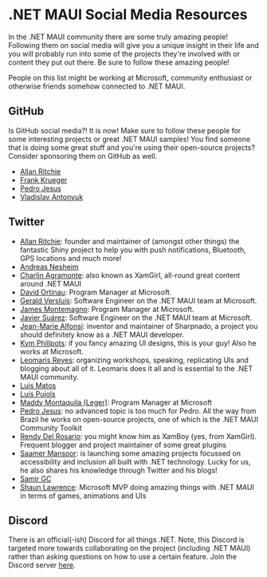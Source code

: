 # .NET MAUI Social Media Resources

In the .NET MAUI community there are some truly amazing people! Following them on social media will give you a unique insight in their life and you will probably run into some of the projects they're involved with or content they put out there. Be sure to follow these amazing people!

People on this list might be working at Microsoft, community enthusiast or otherwise friends somehow connected to .NET MAUI.

## GitHub

Is GitHub social media?! It is now! Make sure to follow these people for some interesting projects or great .NET MAUI samples!
You find someone that is doing some great stuff and you're using their open-source projects? Consider sponsoring them on GitHub as well.

* [Allan Ritchie](https://github.com/aritchie)
* [Frank Krueger](http://github.com/praeclarum)
* [Pedro Jesus](https://github.com/pictos)
* [Vladislav Antonyuk](https://github.com/VladislavAntonyuk)

## Twitter

* [Allan Ritchie](https://twitter.com/allanritchie911): founder and maintainer of (amongst other things) the fantastic Shiny project to help you with push notifications, Bluetooth, GPS locations and much more!
* [Andreas Nesheim](https://twitter.com/AndreasNesheim)
* [Charlin Agramonte](https://twitter.com/Chard003): also known as XamGirl, all-round great content around .NET MAUI
* [David Ortinau](https://twitter.com/DavidOrtinau): Program Manager at Microsoft.
* [Gerald Versluis](https://twitter.com/jfversluis): Software Engineer on the .NET MAUI team at Microsoft.
* [James Montemagno](https://twitter.com/JamesMontemagno): Program Manager at Microsoft.
* [Javier Suárez](https://twitter.com/jsuarezruiz): Software Engineer on the .NET MAUI team at Microsoft.
* [Jean-Marie Alfonsi](https://twitter.com/Piskariov): inventor and maintainer of Sharpnado, a project you should definitely know as a .NET MAUI developer.
* [Kym Phillpots](https://twitter.com/kphillpotts): if you fancy amazing UI designs, this is your guy! Also he works at Microsoft.
* [Leomaris Reyes](https://twitter.com/LeomarisReyes11): organizing workshops, speaking, replicating UIs and blogging about all of it. 
Leomaris does it all and is essential to the .NET MAUI community.
* [Luis Matos](https://twitter.com/luismatosluna)
* [Luis Pujols](https://twitter.com/Pujolsluis1)
* [Maddy Montaquila (Leger)](https://twitter.com/maddymontaquila): Program Manager at Microsoft
* [Pedro Jesus](https://twitter.com/pj_souz): no advanced topic is too much for Pedro. All the way from Brazil he works on open-source projects, one of which is the .NET MAUI Community Toolkit
* [Rendy Del Rosario](https://twitter.com/rdelrosario): you might know him as XamBoy (yes, from XamGirl). Frequent blogger and project maintainer of some great plugins
* [Saamer Mansoor](https://twitter.com/Saamerm): is launching some amazing projects focussed on accessibility and inclusion all built with .NET technology. Lucky for us, he also shares his knowledge through Twitter and his blogs!
* [Samir GC](https://twitter.com/xamaringuy)
* [Shaun Lawrence](https://twitter.com/Bijington): Microsoft MVP doing amazing things with .NET MAUI in terms of games, animations and UIs

## Discord

There is an official(-ish) Discord for all things .NET. Note, this Discord is targeted more towards collaborating on the project (including .NET MAUI) rather than asking questions on how to use a certain feature. Join the Discord server [here](https://aka.ms/dotnet-discord).
